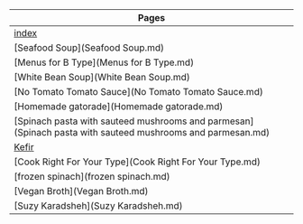 
| Pages                                                                                                     |
| --------------------------------------------------------------------------------------------------------- |
| [index](index.md)                                                                                         |
| [Seafood Soup](Seafood Soup.md)                                                                           |
| [Menus for B Type](Menus for B Type.md)                                                                   |
| [White Bean Soup](White Bean Soup.md)                                                                     |
| [No Tomato Tomato Sauce](No Tomato Tomato Sauce.md)                                                       |
| [Homemade gatorade](Homemade gatorade.md)                                                                 |
| [Spinach pasta with sauteed mushrooms and parmesan](Spinach pasta with sauteed mushrooms and parmesan.md) |
| [Kefir](Kefir.md)                                                                                         |
| [Cook Right For Your Type](Cook Right For Your Type.md)                                                   |
| [frozen spinach](frozen spinach.md)                                                                       |
| [Vegan Broth](Vegan Broth.md)                                                                             |
| [Suzy Karadsheh](Suzy Karadsheh.md)                                                                       |






